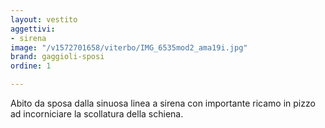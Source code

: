 ```yaml
---
layout: vestito
aggettivi:
- sirena
image: "/v1572701658/viterbo/IMG_6535mod2_ama19i.jpg"
brand: gaggioli-sposi
ordine: 1

---
```

Abito da sposa dalla sinuosa linea a sirena con importante ricamo in pizzo ad incorniciare la scollatura della schiena.